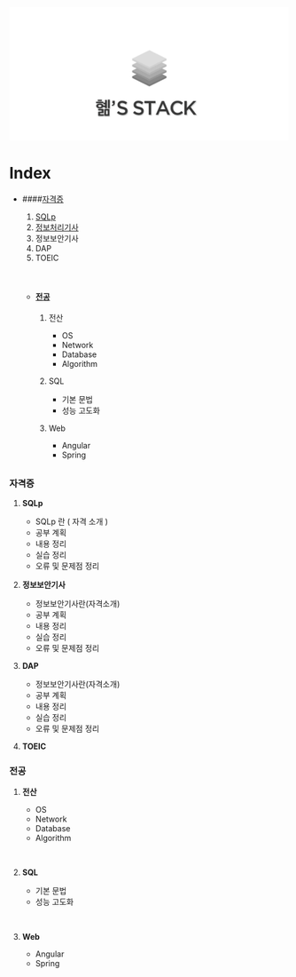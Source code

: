 

![logo](./image/logo.png)

# Index



- ####[자격증](#license)  

  1. [SQLp](/SQLp/sqlpIndex.md)
  2. [정보처리기사](./infoLicense/index.md)
  3. 정보보안기사
  4. DAP
  5. TOEIC

  ​

  + #### [전공](#major) 

    1. 전산
       - OS

       + Network
       + Database
       + Algorithm
    2. SQL
       + 기본 문법
       + 성능 고도화
    3. Web
       + Angular
       + Spring






## 

  

### 자격증 <a name="license" />

1. **SQLp**
   - SQLp 란 ( 자격 소개 )
   - 공부 계획
   - 내용 정리
   - 실습 정리
   - 오류 및 문제점 정리



2. **정보보안기사**
   - 정보보안기사란(자격소개)
   - 공부 계획
   - 내용 정리
   - 실습 정리
   - 오류 및 문제점 정리



3. **DAP**
   - 정보보안기사란(자격소개)
   - 공부 계획
   - 내용 정리
   - 실습 정리
   - 오류 및 문제점 정리



4. **TOEIC**





### 전공<a name="major" /> 

1. **전산**

   - OS
   - Network
   - Database
   - Algorithm

   ​

2. **SQL**

   - 기본 문법
   - 성능 고도화

   ​

3. **Web**

   - Angular
   - Spring

